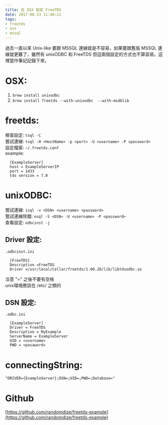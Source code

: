 ```yaml
---
title: 在 OSX 設定 FreeTDS 
date: 2017-08-23 11:40:21
tags:
- freetds
- osx
- mssql
---
```

過去一直以來 Unix-like 要跟 MSSQL 連線就是不容易，如果要跟舊版 MSSQL 連線就更難了，雖然有 unixODBC 和 FreeTDS 但這兩個設定的方式也不算容易。這裡當作筆記記錄下來。

<!-- more -->


# OSX:
1.  `brew install unixodbc`
2.  `brew install freetds --with-unixodbc  --with-msdblib`

# freetds:

檢查設定:  `tsql -C`   
嘗試連線:  `tsql -H <HostName> -p <port> -U <username> -P <password>`  
設定檔案:  `~/.freetds.conf`  
example:  
```
  [ExampleServer]
  host = ExampleServerIP
  port = 1433
  tds version = 7.0
```  
# unixODBC:
嘗試連線:  `isql -v <DSN> <username> <password> `  
嘗試連線除錯: `osql -S <DSN> -U <username> -P <password>`    
查看設定:  `odbcinst -j`

## Driver 設定:
`.odbcinst.ini `  
```
  [FreeTDS]  
  Description =FreeTDS  
  Driver =/usr/local/Cellar/freetds/1.00.26/lib/libtdsodbc.so  
```
注意 "=" 之後不要有空格  
unix環境應該在 /etc/ 之類的

## DSN 設定:
`.odbc.ini`  
```
  [ExampleServer]  
  Driver = FreeTDS  
  Description = MyExample  
  ServerName = ExampleServer  
  UID = <username>  
  PWD = <pasaword>
```
# connectingString:
  `"DRIVER={ExampleServer};DSN=;UID=;PWD=;Database="`

# Github
[https://github.com/randomdize/freetds-example](https://github.com/randomdize/freetds-example)

